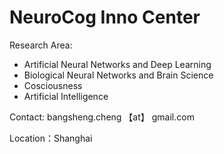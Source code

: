# NeuroCog Inno Center

Research Area:
- Artificial Neural Networks and Deep Learning
- Biological Neural Networks and Brain Science
- Cosciousness
- Artificial Intelligence

Contact: bangsheng.cheng 【at】 gmail.com

Location：Shanghai

<!---
chengbangsheng/chengbangsheng is a ✨ special ✨ repository because its `README.md` (this file) appears on your GitHub profile.
You can click the Preview link to take a look at your changes.
--->
